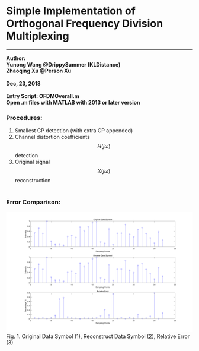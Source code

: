 # Simple Implementation of Orthogonal Frequency Division Multiplexing
****
**Author:<br>**
**Yunong Wang @DrippySummer (KLDistance)<br>**
**Zhaoqing Xu @Person Xu<br><br>**
**Dec, 23, 2018<br><br>**
**Entry Script: OFDMOverall.m<br>**
**Open .m files with MATLAB with 2013 or later version<br>**

### Procedures:<br>
1. Smallest CP detection (with extra CP appended)<br>
2. Channel distortion coefficients $$H(j\omega)$$ detection<br>
3. Original signal $$X(j\omega)$$ reconstruction
<br><br>

### Error Comparison:<br>
![](https://raw.githubusercontent.com/KLDistance/simple_OFDM/master/Images/Comparison_and_Error.png)
<br>
Fig. 1. Original Data Symbol (1), Reconstruct Data Symbol (2), Relative Error (3)<br>